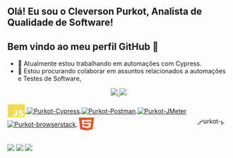 ## Olá! Eu sou o Cleverson Purkot, Analista de Qualidade de Software!
## Bem vindo ao meu perfil GitHub 👋

- 🔭 Atualmente estou trabalhando em automações com Cypress.
- 👯 Estou procurando colaborar em assuntos relacionados a automações e Testes de Software,

<div align="center">
  <a href="https://github.com/CPurkot86-hub">
  <img height="150em" src="https://github-readme-stats.vercel.app/api?username=cpurkot86-hub&show_icons=true&theme=dracula&include_all_commits=true&count_private=true"/>
  <img height="150em" src="https://github-readme-stats.vercel.app/api/top-langs/?username=cpurkot86-hub&layout=compact&langs_count=7&theme=dracula"/>
</div>

<div style="display: inline_block"><br>
  <img align="center" alt="Purkot-Js" height="30" width="40" src="https://raw.githubusercontent.com/devicons/devicon/master/icons/javascript/javascript-plain.svg">
  <img align="center" alt="Purkot-Cypress" height="30" width="40" src="https://encrypted-tbn0.gstatic.com/images?q=tbn:ANd9GcTxqNopirvD3HU4gqvBKYcHQTEI7bao4VR8ximm_0vGGJYNTPuoZYVmDPqphFmxQh9FWhc&usqp=CAU" />
  <img align="center" alt="Purkot-Postman" height="30" width="40" src="https://koraypeker.com/wp-content/uploads/2020/04/postman.jpg" />
  <img align="center" alt="Purkot-JMeter" height="30" width="40" src="https://blog.onesaitplatform.com/wp-content/uploads/2022/06/header_jmeter.jpg" />
  <img align="center" alt="Purkot-browserstack" height="30" width="40" src="https://miro.medium.com/max/776/1*6GFF3VDozRcHA4UpaSMcYQ.png" />
  <img align="center" alt="Purkot-HTML" height="30" width="40" src="https://raw.githubusercontent.com/devicons/devicon/master/icons/html5/html5-original.svg">
  <img align="right" alt="Purkot-pic" height="150" style="border-radius:50px;" src="https://github.com/Purkot86/Processos_fluxos_QA/blob/main/Avatar.jpeg?raw=true">
</div>
          
##

<div>
<a href="https://www.instagram.com/cpurkot/" target="_blank"><img src="https://img.shields.io/badge/-Instagram-%23E4405F?style=for-the-badge&logo=instagram&logoColor=white" target="_blank"></a>
<a href = "mailto:cleverson.purkot@gmail.com"><img src="https://img.shields.io/badge/-Gmail-%23333?style=for-the-badge&logo=gmail&logoColor=white" target="_blank"></a>
<a href="https://www.linkedin.com/in/cleverson-purkot-299249174/" target="_blank"><img src="https://img.shields.io/badge/-LinkedIn-%230077B5?style=for-the-badge&logo=linkedin&logoColor=white" target="_blank"></a>
</div>
